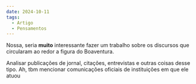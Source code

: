 ```yaml
---
date: 2024-10-11
tags:
  - Artigo
  - Pensamentos
---
```


Nossa, seria **muito** interessante fazer um trabalho sobre os discursos que circularam ao redor a figura do Boaventura.

Analisar publicações de jornal, citações, entrevistas e outras coisas desse tipo. Ah, tbm mencionar comunicações oficiais de instituições em que ele atuou